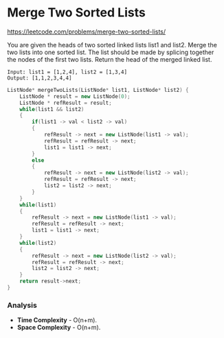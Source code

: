 # Merge Two Sorted Lists
https://leetcode.com/problems/merge-two-sorted-lists/

You are given the heads of two sorted linked lists list1 and list2.
Merge the two lists into one sorted list. The list should be made by splicing together the nodes of the first two lists.
Return the head of the merged linked list.

```
Input: list1 = [1,2,4], list2 = [1,3,4]
Output: [1,1,2,3,4,4]
```

```cpp
ListNode* mergeTwoLists(ListNode* list1, ListNode* list2) {
    ListNode * result = new ListNode(0);
    ListNode * refResult = result;
    while(list1 && list2)
    {
        if(list1 -> val < list2 -> val)
        {
            refResult -> next = new ListNode(list1 -> val);
            refResult = refResult -> next;
            list1 = list1 -> next;
        }
        else
        {
            refResult -> next = new ListNode(list2 -> val);
            refResult = refResult -> next;
            list2 = list2 -> next;
        }
    }
    while(list1)
    {
        refResult -> next = new ListNode(list1 -> val);
        refResult = refResult -> next;
        list1 = list1 -> next;
    }
    while(list2)
    {
        refResult -> next = new ListNode(list2 -> val);
        refResult = refResult -> next;
        list2 = list2 -> next;
    }
    return result->next;
}
```

### Analysis
- **Time Complexity** - O(n+m).
- **Space Complexity** - O(n+m).